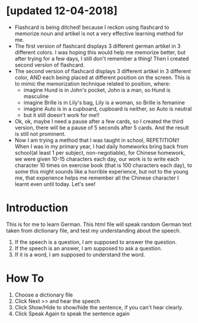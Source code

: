 # [updated 12-04-2018]
- Flashcard is being ditched! because I reckon using flashcard to memorize noun and artikel is not a very effective learning method for me. 
- The first version of flashcard displays 3 different german artikel in 3 different colors. I was hoping this would help me memorize better, but after trying for a few days, I still don't remember a thing! Then I created second version of flashcard. 
- The second version of flashcard displays 3 different artikel in 3 different color, AND each being placed at different position on the screen. This is to mimic the memorization technique related to position, where:
	- imagine Hund is in John's pocket, John is a man, so Hund is masculine
	- imagine Brille is in Lily's bag, Lily is a woman, so Brille is femanine
	- imagine Auto is in a cupboard, cupboard is neither, so Auto is neutral
	- but it still doesn't work for me!!
- Ok, ok, maybe I need a pause after a few cards, so I created the third version, there will be a pause of 5 seconds after 5 cards. And the result is still not prominent.
- Now I am trying a method that I was taught in school, REPETITION!! When I was in my primary year, I had daily homeworks bring back from school(at least 1 per subject, non-negotiable), for Chinese homework, we were given 10-15 characters each day, our work is to write each character 10 times on exercise book (that is 100 characters each day), to some this might sounds like a horrible experience, but not to the young me, that experience helps me remember all the Chinese character I learnt even until today. Let's see!

# Introduction
This is for me to learn German. This html file will speak random German text taken from dictionary file, and test my understanding about the speech. 
1. If the speech is a question, I am supposed to answer the question.
2. If the speech is an answer, I am supposed to ask a question.
3. If it is a word, I am supposed to understand the word.

# How To
1. Choose a dictionary file
2. Click Next >> and hear the speech
3. Click Show/Hide to show/hide the sentence, if you can't hear clearly.
4. Click Speak Again to speak the sentence again

